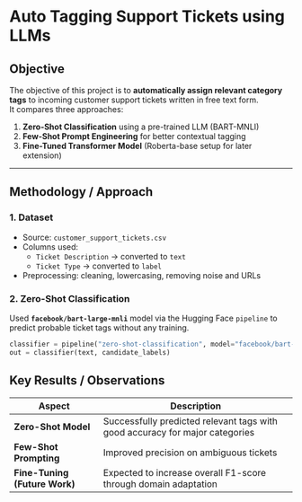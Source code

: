 # Auto Tagging Support Tickets using LLMs

##  Objective
The objective of this project is to **automatically assign relevant category tags** to incoming customer support tickets written in free text form.  
It compares three approaches:
1. **Zero-Shot Classification** using a pre-trained LLM (BART-MNLI)
2. **Few-Shot Prompt Engineering** for better contextual tagging
3. **Fine-Tuned Transformer Model** (Roberta-base setup for later extension)

---

## Methodology / Approach

### 1. Dataset
- Source: `customer_support_tickets.csv`
- Columns used:
  - `Ticket Description` → converted to `text`
  - `Ticket Type` → converted to `label`
- Preprocessing: cleaning, lowercasing, removing noise and URLs

### 2. Zero-Shot Classification
Used **`facebook/bart-large-mnli`** model via the Hugging Face `pipeline` to predict probable ticket tags without any training.

```python
classifier = pipeline("zero-shot-classification", model="facebook/bart-large-mnli")
out = classifier(text, candidate_labels)
```
## Key Results / Observations

| Aspect                      | Description                                                       |
|-----------------------------|-------------------------------------------------------------------|
| **Zero-Shot Model**          | Successfully predicted relevant tags with good accuracy for major categories |
| **Few-Shot Prompting**       | Improved precision on ambiguous tickets                           |
| **Fine-Tuning (Future Work)**| Expected to increase overall F1-score through domain adaptation  |











